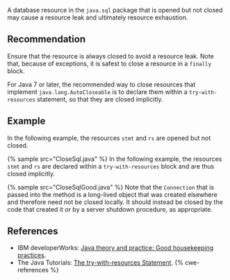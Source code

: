 A database resource in the `java.sql` package that is opened but not closed may cause a resource leak and ultimately resource exhaustion.


## Recommendation
Ensure that the resource is always closed to avoid a resource leak. Note that, because of exceptions, it is safest to close a resource in a `finally` block.

For Java 7 or later, the recommended way to close resources that implement `java.lang.AutoCloseable` is to declare them within a `try-with-resources` statement, so that they are closed implicitly.


## Example
In the following example, the resources `stmt` and `rs` are opened but not closed.

{% sample src="CloseSql.java" %}
In the following example, the resources `stmt` and `rs` are declared within a `try-with-resources` block and are thus closed implicitly.

{% sample src="CloseSqlGood.java" %}
Note that the `Connection` that is passed into the method is a long-lived object that was created elsewhere and therefore need not be closed locally. It should instead be closed by the code that created it or by a server shutdown procedure, as appropriate.


## References
* IBM developerWorks: [Java theory and practice: Good housekeeping practices](https://web.archive.org/web/20201109041839/http://www.ibm.com/developerworks/java/library/j-jtp03216/index.html).
* The Java Tutorials: [The try-with-resources Statement](https://docs.oracle.com/javase/tutorial/essential/exceptions/tryResourceClose.html).
{% cwe-references %}
